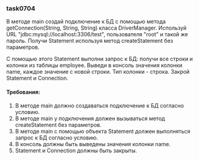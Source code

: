 
### task0704

В методе main создай подключение к БД с помощью метода getConnection(String, String, String) класса DriverManager.
Используй URL &quot;jdbc:mysql://localhost:3306/test&quot;, пользователя &quot;root&quot; и такой же пароль.
Получи Statement используя метод createStatement без параметров.

С помощью этого Statement выполни запрос к БД: получи все строки и колонки из таблицы employee.
Выведи в консоль значения колонки name, каждое значение с новой строки.
Тип колонки - строка.
Закрой Statement и Connection.


#### Требования:
1.	В методе main должно создаваться подключение к БД согласно условию.
2.	В методе main у подключения должен вызываться метод createStatement без параметров.
3.	В методе main с помощью объекта Statement должен выполняться запрос к БД согласно условию.
4.	В консоль должны быть выведены значения колонки name.
5.	Statement и Connection должны быть закрыты.

